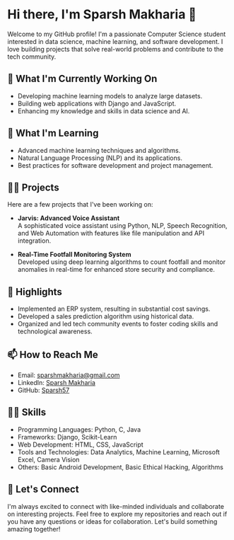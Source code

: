 # Hi there, I'm Sparsh Makharia 👋

Welcome to my GitHub profile! I'm a passionate Computer Science student interested in data science, machine learning, and software development. I love building projects that solve real-world problems and contribute to the tech community.

## 🔭 What I'm Currently Working On

- Developing machine learning models to analyze large datasets.
- Building web applications with Django and JavaScript.
- Enhancing my knowledge and skills in data science and AI.

## 🌱 What I'm Learning

- Advanced machine learning techniques and algorithms.
- Natural Language Processing (NLP) and its applications.
- Best practices for software development and project management.

## 👨‍💻 Projects

Here are a few projects that I've been working on:

- **Jarvis: Advanced Voice Assistant**  
  A sophisticated voice assistant using Python, NLP, Speech Recognition, and Web Automation with features like file manipulation and API integration.

- **Real-Time Footfall Monitoring System**  
  Developed using deep learning algorithms to count footfall and monitor anomalies in real-time for enhanced store security and compliance.


## 🌟 Highlights

- Implemented an ERP system, resulting in substantial cost savings.
- Developed a sales prediction algorithm using historical data.
- Organized and led tech community events to foster coding skills and technological awareness.

## 📫 How to Reach Me

- Email: [sparshmakharia@gmail.com](mailto:sparshmakharia@gmail.com)
- LinkedIn: [Sparsh Makharia](https://www.linkedin.com/in/sparshmakharia)
- GitHub: [Sparsh57](https://github.com/Sparsh57)

## 🧑‍💻 Skills

- Programming Languages: Python, C, Java
- Frameworks: Django, Scikit-Learn
- Web Development: HTML, CSS, JavaScript
- Tools and Technologies: Data Analytics, Machine Learning, Microsoft Excel, Camera Vision
- Others: Basic Android Development, Basic Ethical Hacking, Algorithms

## 🚀 Let's Connect

I'm always excited to connect with like-minded individuals and collaborate on interesting projects. Feel free to explore my repositories and reach out if you have any questions or ideas for collaboration. Let's build something amazing together!
